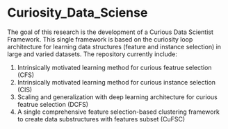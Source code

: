# Curiosity_Data_Sciense
The goal of this research is the development of a Curious Data Scientist Framework.
This single framework is based on the curiosity loop architecture for learning data structures (feature and instance selection) in large and varied datasets. 
The repository currently include:
  1. Intrinsically motivated learning method for curious featrue selection (CFS) 
  2. Intrinsically motivated learning method for curious instance selection (CIS) 
  3. Scaling and generalization with deep learning architecture for curious featrue selection (DCFS)
  4. A single comprehensive feature selection-based clustering framework to create data substructures with features subset (CuFSC)
